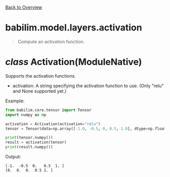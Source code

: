 [Back to Overview](../../../README.md)

# babilim.model.layers.activation

> Compute an activation function.

# *class* **Activation**(ModuleNative)

Supports the activation functions.

* activation: A string specifying the activation function to use. (Only "relu" and None supported yet.)


Example:
```python
from babilim.core.tensor import Tensor
import numpy as np

activation = Activation(activation="relu")
tensor = Tensor(data=np.array([-1.0, -0.5, 0, 0.5, 1.0], dtype=np.float32), trainable=False)

print(tensor.numpy())
result = activation(tensor)
print(result.numpy())
```
Output:
```
[-1.  -0.5  0.   0.5  1. ]
[0.  0.  0.  0.5 1. ]

```

